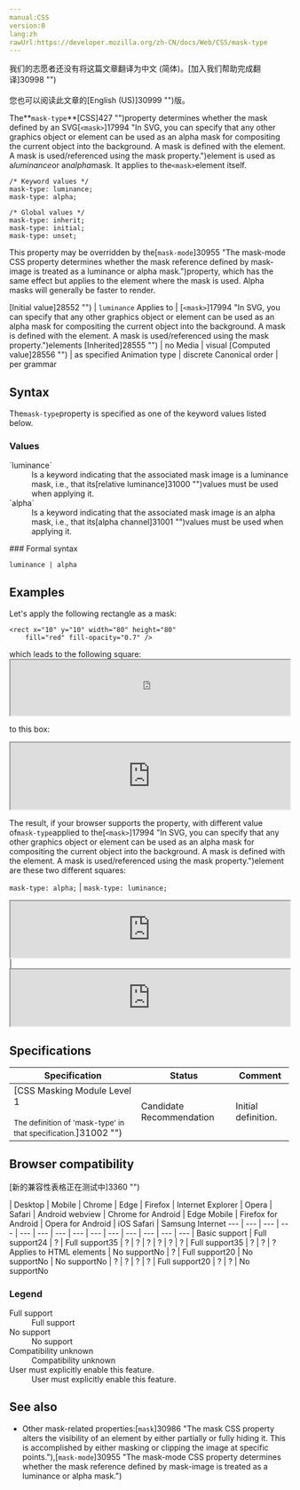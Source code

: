 ```yaml
---
manual:CSS
version:0
lang:zh
rawUrl:https://developer.mozilla.org/zh-CN/docs/Web/CSS/mask-type
---
```




<bdi>我们的志愿者还没有将这篇文章翻译为<bdi>中文 (简体)</bdi>。[加入我们帮助完成翻译]30998 "")<br></br>您也可以阅读此文章的[English (US)]30999 "")版。</bdi>






The**`mask-type`**[CSS]427 "")property determines whether the mask defined by an SVG[`<mask>`]17994 "In SVG, you can specify that any other graphics object or <g> element can be used as an alpha mask for compositing the current object into the background. A mask is defined with the <mask> element. A mask is used/referenced using the mask property.")element is used as a*luminance*or an*alpha*mask. It applies to the`<mask>`element itself.


```
/* Keyword values */
mask-type: luminance;
mask-type: alpha;

/* Global values */
mask-type: inherit;
mask-type: initial;
mask-type: unset;
```


This property may be overridden by the[`mask-mode`]30955 "The mask-mode CSS property determines whether the mask reference defined by mask-image is treated as a luminance or alpha mask.")property, which has the same effect but applies to the element where the mask is used. Alpha masks will generally be faster to render.


[Initial value]28552 "") | `luminance` 
Applies to | [`<mask>`]17994 "In SVG, you can specify that any other graphics object or <g> element can be used as an alpha mask for compositing the current object into the background. A mask is defined with the <mask> element. A mask is used/referenced using the mask property.")elements 
[Inherited]28555 "") | no 
Media | visual 
[Computed value]28556 "") | as specified 
Animation type | discrete 
Canonical order | per grammar 


## Syntax<a name="Syntax"></a>


The`mask-type`property is specified as one of the keyword values listed below.


### Values<a name="Values"></a>
<dl><dt id=''>`luminance`</dt><dd>Is a keyword indicating that the associated mask image is a luminance mask, i.e., that its[relative luminance]31000 "")values must be used when applying it.</dd><dt id=''>`alpha`</dt><dd>Is a keyword indicating that the associated mask image is an alpha mask, i.e., that its[alpha channel]31001 "")values must be used when applying it.</dd></dl>
### Formal syntax<a name="Formal_syntax"></a>

```
luminance | alpha
```

## Examples<a name="Examples"></a>


Let&#39;s apply the following rectangle as a mask:


```
<rect x="10" y="10" width="80" height="80"
    fill="red" fill-opacity="0.7" />
```
which leads to the following square:<iframe src='https://mdn.mozillademos.org/en-US/docs/Web/CSS/mask-type$samples/mask?revision=1349625' width='100%' height='100'></iframe>



to this box:

<iframe src='https://mdn.mozillademos.org/en-US/docs/Web/CSS/mask-type$samples/box?revision=1349625' width='100%' height='120'></iframe>



The result, if your browser supports the property, with different value of`mask-type`applied to the[`<mask>`]17994 "In SVG, you can specify that any other graphics object or <g> element can be used as an alpha mask for compositing the current object into the background. A mask is defined with the <mask> element. A mask is used/referenced using the mask property.")element are these two different squares:


`mask-type: alpha;` | `mask-type: luminance;` 
<iframe src='https://mdn.mozillademos.org/en-US/docs/Web/CSS/mask-type$samples/maskalpha?revision=1349625' width='100%' height='102'></iframe> | <iframe src='https://mdn.mozillademos.org/en-US/docs/Web/CSS/mask-type$samples/maskluminance?revision=1349625' width='100%' height='102'></iframe> 


## Specifications<a name="Specifications"></a>

Specification | Status | Comment 
 ---  |  ---  |  ---  | 
[CSS Masking Module Level 1<br></br><small>The definition of &#39;mask-type&#39; in that specification.</small>]31002 "") | Candidate Recommendation | Initial definition. 


## Browser compatibility<a name="Browser_compatibility"></a>
[新的兼容性表格正在测试中<i></i>]3360 "")

 | <abbr>Desktop<i></i></abbr> | <abbr>Mobile<i></i></abbr> 
 | <abbr>Chrome<i></i></abbr> | <abbr>Edge<i></i></abbr> | <abbr>Firefox<i></i></abbr> | <abbr>Internet Explorer<i></i></abbr> | <abbr>Opera<i></i></abbr> | <abbr>Safari<i></i></abbr> | <abbr>Android webview<i></i></abbr> | <abbr>Chrome for Android<i></i></abbr> | <abbr>Edge Mobile<i></i></abbr> | <abbr>Firefox for Android<i></i></abbr> | <abbr>Opera for Android<i></i></abbr> | <abbr>iOS Safari<i></i></abbr> | <abbr>Samsung Internet<i></i></abbr> 
 ---  |  ---  |  ---  |  ---  |  ---  |  ---  |  ---  |  ---  |  ---  |  ---  |  ---  |  ---  |  ---  |  ---  | 
Basic support | <abbr>Full support</abbr>24 | <abbr>?</abbr> | <abbr>Full support</abbr>35 | <abbr>?</abbr> | <abbr>?</abbr> | <abbr>?</abbr> | <abbr>?</abbr> | <abbr>?</abbr> | <abbr>?</abbr> | <abbr>Full support</abbr>35 | <abbr>?</abbr> | <abbr>?</abbr> | <abbr>?</abbr> 
Applies to HTML elements | <abbr>No support</abbr>No | <abbr>?</abbr> | <abbr>Full support</abbr>20 | <abbr>No support</abbr>No | <abbr>No support</abbr>No | <abbr>?</abbr> | <abbr>?</abbr> | <abbr>?</abbr> | <abbr>?</abbr> | <abbr>Full support</abbr>20 | <abbr>?</abbr> | <abbr>?</abbr> | <abbr>No support</abbr>No 


### Legend<a name="Legend"></a>
<dl><dt id=''><abbr>Full support</abbr></dt><dd>Full support</dd><dt id=''><abbr>No support</abbr></dt><dd>No support</dd><dt id=''><abbr>Compatibility unknown</abbr></dt><dd>Compatibility unknown</dd><dt id=''><abbr>User must explicitly enable this feature.<i></i></abbr></dt><dd>User must explicitly enable this feature.</dd></dl>

## See also<a name="See_also"></a>

* Other mask-related properties:[`mask`]30986 "The mask CSS property alters the visibility of an element by either partially or fully hiding it. This is accomplished by either masking or clipping the image at specific points."),[`mask-mode`]30955 "The mask-mode CSS property determines whether the mask reference defined by mask-image is treated as a luminance or alpha mask.")



